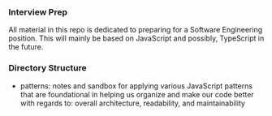 ### Interview Prep

All material in this repo is dedicated to preparing for a Software Engineering position.
This will mainly be based on JavaScript and possibly, TypeScript in the future.

### Directory Structure
- patterns: notes and sandbox for applying various JavaScript patterns that are
foundational in helping us organize and make our code better with regards to:
overall architecture, readability, and maintainability



